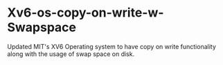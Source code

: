 # Xv6-os-copy-on-write-w-Swapspace
Updated MIT's XV6 Operating system to have copy on write functionality along with the usage of swap space on disk.
